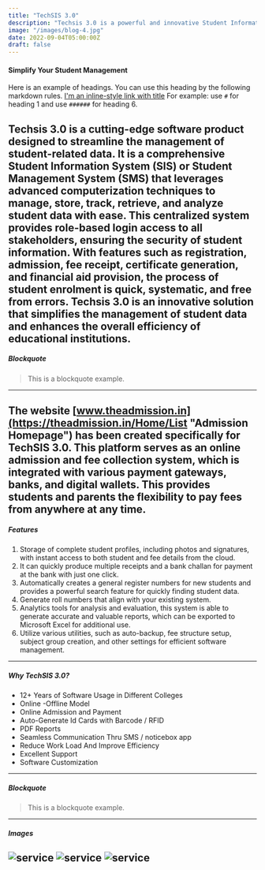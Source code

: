 ```yaml
---
title: "TechSIS 3.0"
description: "Techsis 3.0 is a powerful and innovative Student Information System designed to streamline the management of student-related data. With features such as complete student profiles, registration, admission, fee receipt, certificate generation, and financial aid provision, Techsis 3.0 simplifies the process of student enrollment, making it quick, systematic, and free from errors. It also provides advanced analytics tools for accurate and valuable reports, as well as seamless communication through SMS and a noticebox app. With 12+ years of software usage in different colleges, excellent support, and software customization, Techsis 3.0 is an efficient solution that improves the overall efficiency of educational institutions."
image: "/images/blog-4.jpg"
date: 2022-09-04T05:00:00Z
draft: false
---
```


#### Simplify Your Student Management

Here is an example of headings. You can use this heading by the following markdown rules. [I'm an inline-style link with title](https://www.google.com "Google's Homepage")
 For example: use `#` for heading 1 and use `######` for heading 6.


####
Techsis 3.0 is a cutting-edge software product designed to streamline the management of student-related data. It is a comprehensive Student Information System (SIS) or Student Management System (SMS) that leverages advanced computerization techniques to manage, store, track, retrieve, and analyze student data with ease. This centralized system provides role-based login access to all stakeholders, ensuring the security of student information. With features such as registration, admission, fee receipt, certificate generation, and financial aid provision, the process of student enrolment is quick, systematic, and free from errors. Techsis 3.0 is an innovative solution that simplifies the management of student data and enhances the overall efficiency of educational institutions.
---

##### Blockquote

> This is a blockquote example.

---
####
The website [www.theadmission.in](https://theadmission.in/Home/List "Admission Homepage") has been created specifically for TechSIS 3.0. This platform serves as an online admission and fee collection system, which is integrated with various payment gateways, banks, and digital wallets. This provides students and parents the flexibility to pay fees from anywhere at any time.
---

##### Features

1. Storage of complete student profiles, including photos and signatures, with instant access to both student and fee details from the cloud.
2. It can quickly produce multiple receipts and a bank challan for payment at the bank with just one click.
3. Automatically creates a general register numbers for new students and provides a powerful search feature for quickly finding student data.
4. Generate roll numbers that align with your existing system.
5. Analytics tools for analysis and evaluation, this system is able to generate accurate and valuable reports, which can be exported to Microsoft Excel for additional use.
6. Utilize various utilities, such as auto-backup, fee structure setup, subject group creation, and other settings for efficient software management.
---

##### Why TechSIS 3.0?

- 12+ Years of Software Usage in Different Colleges
- Online -Offline Model
- Online Admission and Payment
- Auto-Generate Id Cards with Barcode / RFID
- PDF Reports
- Seamless Communication Thru SMS / noticebox app
- Reduce Work Load And Improve Efficiency 
- Excellent Support
- Software Customization

---


##### Blockquote

> This is a blockquote example.

---


##### Images

![service](/images/service-slide-1.png "service")
![service](/images/service-slide-1.png "service")
![service](/images/service-slide-1.png "service")
---

